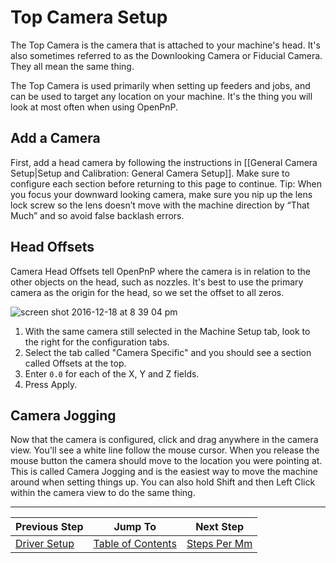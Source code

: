 # Top Camera Setup
The Top Camera is the camera that is attached to your machine's head. It's also sometimes referred to as the Downlooking Camera or Fiducial Camera. They all mean the same thing.

The Top Camera is used primarily when setting up feeders and jobs, and can be used to target any location on your machine. It's the thing you will look at most often when using OpenPnP.

## Add a Camera
First, add a head camera by following the instructions in [[General Camera Setup|Setup and Calibration: General Camera Setup]]. Make sure to configure each section before returning to this page to continue.  Tip: When you focus your downward looking camera, make sure you nip up the lens lock screw so the lens doesn’t move with the machine direction by “That Much” and so avoid false backlash errors.

## Head Offsets
Camera Head Offsets tell OpenPnP where the camera is in relation to the other objects on the head, such as nozzles. It's best to use the primary camera as the origin for the head, so we set the offset to all zeros.

![screen shot 2016-12-18 at 8 39 04 pm](https://cloud.githubusercontent.com/assets/1182323/21299519/0c806c56-c562-11e6-8a51-5e4df3092a5d.png)

1. With the same camera still selected in the Machine Setup tab, look to the right for the configuration tabs.
2. Select the tab called "Camera Specific" and you should see a section called Offsets at the top.
3. Enter `0.0` for each of the X, Y and Z fields.
4. Press Apply.

## Camera Jogging
Now that the camera is configured, click and drag anywhere in the camera view. You'll see a white line follow the mouse cursor. When you release the mouse button the camera should move to the location you were pointing at. This is called Camera Jogging and is the easiest way to move the machine around when setting things up. You can also hold Shift and then Left Click within the camera view to do the same thing.

***

| Previous Step                 | Jump To                 | Next Step                                   |
| ----------------------------- | ----------------------- | ------------------------------------------- |
| [Driver Setup](https://github.com/openpnp/openpnp/wiki/Setup-and-Calibration%3A-Driver-Setup) | [Table of Contents](https://github.com/openpnp/openpnp/wiki/Setup-and-Calibration) | [Steps Per Mm](https://github.com/openpnp/openpnp/wiki/Setup-and-Calibration%3A-Steps-Per-Mm) |